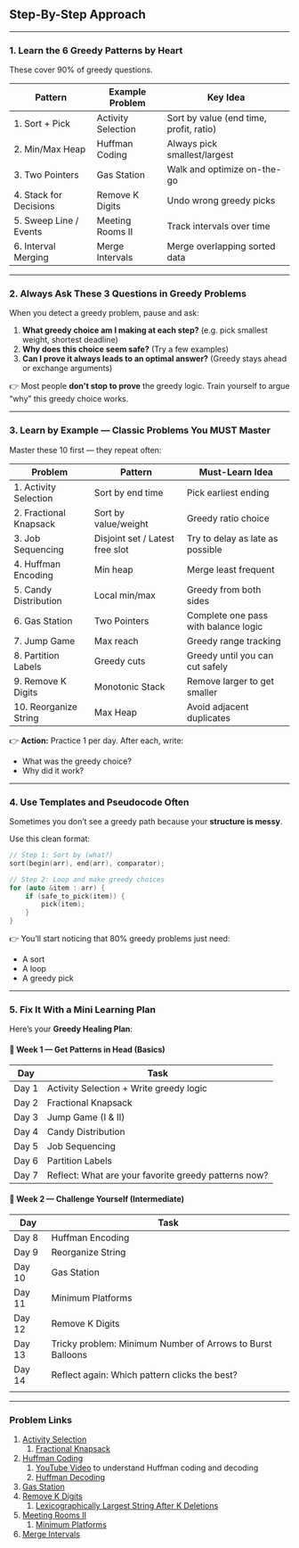 ## Step-By-Step Approach
---
### 1. **Learn the 6 Greedy Patterns by Heart**
These cover 90% of greedy questions.

| Pattern                | Example Problem    | Key Idea                                |
| ---------------------- | ------------------ | --------------------------------------- |
| 1. Sort + Pick         | Activity Selection | Sort by value (end time, profit, ratio) |
| 2. Min/Max Heap        | Huffman Coding     | Always pick smallest/largest            |
| 3. Two Pointers        | Gas Station        | Walk and optimize on-the-go             |
| 4. Stack for Decisions | Remove K Digits    | Undo wrong greedy picks                 |
| 5. Sweep Line / Events | Meeting Rooms II   | Track intervals over time               |
| 6. Interval Merging    | Merge Intervals    | Merge overlapping sorted data           |

---

### 2. **Always Ask These 3 Questions in Greedy Problems**

When you detect a greedy problem, pause and ask:

1. **What greedy choice am I making at each step?** (e.g. pick smallest weight, shortest deadline)
2. **Why does this choice seem safe?** (Try a few examples)
3. **Can I prove it always leads to an optimal answer?** (Greedy stays ahead or exchange arguments)

👉 Most people **don't stop to prove** the greedy logic. Train yourself to argue “why” this greedy choice works.

---
### 3. **Learn by Example — Classic Problems You MUST Master**

Master these 10 first — they repeat often:

| Problem                | Pattern                         | Must-Learn Idea                      |
| ---------------------- | ------------------------------- | ------------------------------------ |
| 1. Activity Selection  | Sort by end time                | Pick earliest ending                 |
| 2. Fractional Knapsack | Sort by value/weight            | Greedy ratio choice                  |
| 3. Job Sequencing      | Disjoint set / Latest free slot | Try to delay as late as possible     |
| 4. Huffman Encoding    | Min heap                        | Merge least frequent                 |
| 5. Candy Distribution  | Local min/max                   | Greedy from both sides               |
| 6. Gas Station         | Two Pointers                    | Complete one pass with balance logic |
| 7. Jump Game           | Max reach                       | Greedy range tracking                |
| 8. Partition Labels    | Greedy cuts                     | Greedy until you can cut safely      |
| 9. Remove K Digits     | Monotonic Stack                 | Remove larger to get smaller         |
| 10. Reorganize String  | Max Heap                        | Avoid adjacent duplicates            |

👉 **Action:** Practice 1 per day. After each, write:
- What was the greedy choice?
- Why did it work?

---

### 4. **Use Templates and Pseudocode Often**

Sometimes you don’t see a greedy path because your **structure is messy**.

Use this clean format:

```cpp
// Step 1: Sort by (what?)
sort(begin(arr), end(arr), comparator);

// Step 2: Loop and make greedy choices
for (auto &item : arr) {
    if (safe_to_pick(item)) {
        pick(item);
    }
}
```

👉 You’ll start noticing that 80% greedy problems just need:

- A sort
- A loop
- A greedy pick

---

### 5. **Fix It With a Mini Learning Plan**

Here’s your **Greedy Healing Plan**:

#### 📅 Week 1 — Get Patterns in Head (Basics)

| Day   | Task                                                 |
| ----- | ---------------------------------------------------- |
| Day 1 | Activity Selection + Write greedy logic              |
| Day 2 | Fractional Knapsack                                  |
| Day 3 | Jump Game (I & II)                                   |
| Day 4 | Candy Distribution                                   |
| Day 5 | Job Sequencing                                       |
| Day 6 | Partition Labels                                     |
| Day 7 | Reflect: What are your favorite greedy patterns now? |

#### 📅 Week 2 — Challenge Yourself (Intermediate)

| Day    | Task                                                       |
| ------ | ---------------------------------------------------------- |
| Day 8  | Huffman Encoding                                           |
| Day 9  | Reorganize String                                          |
| Day 10 | Gas Station                                                |
| Day 11 | Minimum Platforms                                          |
| Day 12 | Remove K Digits                                            |
| Day 13 | Tricky problem: Minimum Number of Arrows to Burst Balloons |
| Day 14 | Reflect again: Which pattern clicks the best?              |
|        |                                                            |

--- 
### Problem Links
1. [Activity Selection](https://www.geeksforgeeks.org/problems/activity-selection-1587115620/1)
	1. [Fractional Knapsack](https://www.geeksforgeeks.org/problems/fractional-knapsack-1587115620/1)
2. [Huffman Coding](https://www.geeksforgeeks.org/problems/huffman-encoding3345/1)
	1. [YouTube Video](https://www.youtube.com/watch?v=co4_ahEDCho) to understand Huffman coding and decoding
	2. [Huffman Decoding](https://www.geeksforgeeks.org/problems/huffman-decoding-1/1)
3. [Gas Station](https://www.geeksforgeeks.org/problems/circular-tour-1587115620/1)
4. [Remove K Digits](https://leetcode.com/problems/remove-k-digits/)
	1. [Lexicographically Largest String After K Deletions](https://www.geeksforgeeks.org/problems/lexicographically-largest-string-after-deleting-k-characters/1)
5. [Meeting Rooms II](https://www.geeksforgeeks.org/problems/attend-all-meetings-ii/1)
	1. [Minimum Platforms](https://www.geeksforgeeks.org/problems/minimum-platforms-1587115620/1)
6. [Merge Intervals](https://leetcode.com/problems/merge-intervals/)